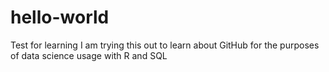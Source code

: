 # hello-world
Test for learning
I am trying this out to learn about GitHub for the purposes of data science usage with R and SQL
